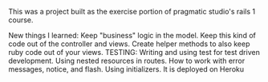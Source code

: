 This was a project built as the exercise portion of pragmatic studio's rails 1 course.

New things I learned:
  Keep "business" logic in the model. Keep this kind of code out of the controller and views.
  Create helper methods to also keep ruby code out of your views.
  TESTING: Writing and using test for test driven development.
  Using nested resources in routes.
  How to work with error messages, notice, and flash.
  Using initializers.
It is deployed on Heroku
